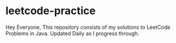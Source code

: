 # leetcode-practice
Hey Everyone, This repository consists of my solutions to LeetCode Problems in Java.
Updated Daily as I progress through.
